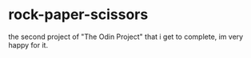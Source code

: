 # rock-paper-scissors


the second project of "The Odin Project" that i get to complete, im very happy for it. 